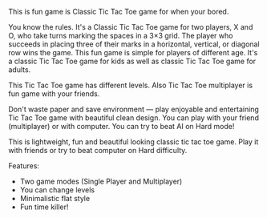This is fun game is Classic Tic Tac Toe game for when your bored.

You know the rules. It's a Classic Tic Tac Toe game for two players, X and O, who take turns marking the spaces in a 3×3 grid. The player who succeeds in placing three of their marks in a horizontal, vertical, or diagonal row wins the game. This fun game is simple for players of different age. It's a classic Tic Tac Toe game for kids as well as classic Tic Tac Toe game for adults.

This Tic Tac Toe game has different levels. Also Tic Tac Toe multiplayer is fun game with your friends.

Don't waste paper and save environment — play enjoyable and entertaining Tic Tac Toe game with beautiful clean design. You can play with your friend (multiplayer) or with computer. You can try to beat AI on Hard mode!

This is lightweight, fun and beautiful looking classic tic tac toe game. Play it with friends or try to beat computer on Hard difficulty.

Features:
- Two game modes (Single Player and Multiplayer)
- You can change levels
- Minimalistic flat style
- Fun time killer!

